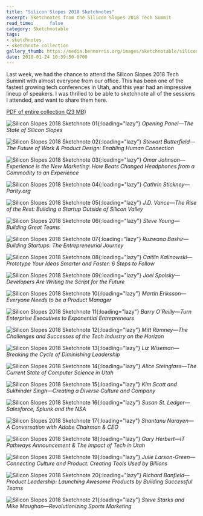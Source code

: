 ```yaml
---
title: "Silicon Slopes 2018 Sketchnotes"
excerpt: Sketchnotes from the Silicon Slopes 2018 Tech Summit
read_time:      false
category: Sketchnotable
tags:
- sketchnotes
- sketchnote collection
gallery_thumb: https://media.bennorris.org/images/sketchnotable/silicon-slopes-2018/silicon-slopes-2018-sketchnote-01.jpg
date: 2018-01-24 10:39:50-0700
---
```


Last week, we had the chance to attend the Silicon Slopes 2018 Tech Summit with almost everyone from our office. This has been one of the fastest growing tech conferences in Utah, and this year had an impressive lineup of speakers. I was thrilled to be able to sketchnote all of the sessions I attended, and want to share them here.

[PDF of entire collection (23 MB)](https://media.bennorris.org/images/sketchnotable/silicon-slopes-2018/silicon-slopes-2018-sketchnotes.pdf)

![Silicon Slopes 2018 Sketchnote 01](https://media.bennorris.org/images/sketchnotable/silicon-slopes-2018/silicon-slopes-2018-sketchnote-01.jpg){:loading="lazy"}
_Opening Panel—The State of Silicon Slopes_

![Silicon Slopes 2018 Sketchnote 02](https://media.bennorris.org/images/sketchnotable/silicon-slopes-2018/silicon-slopes-2018-sketchnote-02.jpg){:loading="lazy"}
_Stewart Butterfield—The Future of Work & Product Design: Enabling Human Connection_

![Silicon Slopes 2018 Sketchnote 03](https://media.bennorris.org/images/sketchnotable/silicon-slopes-2018/silicon-slopes-2018-sketchnote-03.jpg){:loading="lazy"}
_Omar Johnson—Experience is the New Marketing: How Beats Changed Headphones from a Commodity to an Experience_

![Silicon Slopes 2018 Sketchnote 04](https://media.bennorris.org/images/sketchnotable/silicon-slopes-2018/silicon-slopes-2018-sketchnote-04.jpg){:loading="lazy"}
_Cathrin Stickney—Parity.org_

![Silicon Slopes 2018 Sketchnote 05](https://media.bennorris.org/images/sketchnotable/silicon-slopes-2018/silicon-slopes-2018-sketchnote-05.jpg){:loading="lazy"}
_J.D. Vance—The Rise of the Rest: Building a Startup Outside of Silicon Valley_

![Silicon Slopes 2018 Sketchnote 06](https://media.bennorris.org/images/sketchnotable/silicon-slopes-2018/silicon-slopes-2018-sketchnote-06.jpg){:loading="lazy"}
_Steve Young—Building Great Teams_

![Silicon Slopes 2018 Sketchnote 07](https://media.bennorris.org/images/sketchnotable/silicon-slopes-2018/silicon-slopes-2018-sketchnote-07.jpg){:loading="lazy"}
_Ruzwana Bashir—Building Startups: The Entrepreneurial Journey_

![Silicon Slopes 2018 Sketchnote 08](https://media.bennorris.org/images/sketchnotable/silicon-slopes-2018/silicon-slopes-2018-sketchnote-08.jpg){:loading="lazy"}
_Caitlin Kalinowski—Prototype Your Ideas Smarter and Faster: 6 Steps to Follow_

![Silicon Slopes 2018 Sketchnote 09](https://media.bennorris.org/images/sketchnotable/silicon-slopes-2018/silicon-slopes-2018-sketchnote-09.jpg){:loading="lazy"}
_Joel Spolsky—Developers Are Writing the Script for the Future_

![Silicon Slopes 2018 Sketchnote 10](https://media.bennorris.org/images/sketchnotable/silicon-slopes-2018/silicon-slopes-2018-sketchnote-10.jpg){:loading="lazy"}
_Martin Eriksson—Everyone Needs to be a Product Manager_

![Silicon Slopes 2018 Sketchnote 11](https://media.bennorris.org/images/sketchnotable/silicon-slopes-2018/silicon-slopes-2018-sketchnote-11.jpg){:loading="lazy"}
_Barry O’Reilly—Turn Enterprise Executives to Exponential Entrepreneurs_

![Silicon Slopes 2018 Sketchnote 12](https://media.bennorris.org/images/sketchnotable/silicon-slopes-2018/silicon-slopes-2018-sketchnote-12.jpg){:loading="lazy"}
_Mitt Romney—The Challenges and Successes of the Tech Industry on the Horizon_

![Silicon Slopes 2018 Sketchnote 13](https://media.bennorris.org/images/sketchnotable/silicon-slopes-2018/silicon-slopes-2018-sketchnote-13.jpg){:loading="lazy"}
_Liz Wiseman—Breaking the Cycle of Diminishing Leadership_

![Silicon Slopes 2018 Sketchnote 14](https://media.bennorris.org/images/sketchnotable/silicon-slopes-2018/silicon-slopes-2018-sketchnote-14.jpg){:loading="lazy"}
_Alice Steinglass—The Current State of Computer Science in Utah_

![Silicon Slopes 2018 Sketchnote 15](https://media.bennorris.org/images/sketchnotable/silicon-slopes-2018/silicon-slopes-2018-sketchnote-15.jpg){:loading="lazy"}
_Kim Scott and Sukhinder Singh—Creating a Diverse Culture and Company_

![Silicon Slopes 2018 Sketchnote 16](https://media.bennorris.org/images/sketchnotable/silicon-slopes-2018/silicon-slopes-2018-sketchnote-16.jpg){:loading="lazy"}
_Susan St. Ledger—Salesforce, Splunk and the NSA_

![Silicon Slopes 2018 Sketchnote 17](https://media.bennorris.org/images/sketchnotable/silicon-slopes-2018/silicon-slopes-2018-sketchnote-17.jpg){:loading="lazy"}
_Shantanu Narayen—A Conversation with Adobe Chairman & CEO_

![Silicon Slopes 2018 Sketchnote 18](https://media.bennorris.org/images/sketchnotable/silicon-slopes-2018/silicon-slopes-2018-sketchnote-18.jpg){:loading="lazy"}
_Gary Herbert—IT Pathways Announcement & The Impact of Tech in Utah_

![Silicon Slopes 2018 Sketchnote 19](https://media.bennorris.org/images/sketchnotable/silicon-slopes-2018/silicon-slopes-2018-sketchnote-19.jpg){:loading="lazy"}
_Julie Larson-Green—Connecting Culture and Product: Creating Tools Used by Billions_

![Silicon Slopes 2018 Sketchnote 20](https://media.bennorris.org/images/sketchnotable/silicon-slopes-2018/silicon-slopes-2018-sketchnote-20.jpg){:loading="lazy"}
_Richard Banfield—Product Leadership: Launching Awesome Products by Building Successful Teams_

![Silicon Slopes 2018 Sketchnote 21](https://media.bennorris.org/images/sketchnotable/silicon-slopes-2018/silicon-slopes-2018-sketchnote-21.jpg){:loading="lazy"}
_Steve Starks and Mike Maughan—Revolutionizing Sports Marketing_
